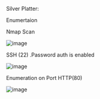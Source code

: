 Silver Platter:

Enumertaion 

Nmap Scan


![image](https://github.com/user-attachments/assets/50efb0ad-795a-4105-b2bb-9aa7b19eb575)

SSH (22)
.Password auth is enabled

![image](https://github.com/user-attachments/assets/98577ffa-f36f-46f0-9ec6-5080a61dc45e)

Enumeration on Port HTTP(80)

![image](https://github.com/user-attachments/assets/11400e06-cebc-4e76-98cd-0941fabb8b82)










